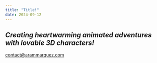 ```yaml
---
title: "Title!"
date: 2024-09-12
---
```

## *Creating heartwarming animated adventures with lovable 3D characters!*

contact@arammarquez.com
